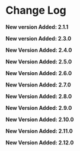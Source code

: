 # Change Log

**New version Added: 2.1.1**

**New version Added: 2.3.0**

**New Version Added: 2.4.0**

**New Version Added: 2.5.0**

**New Version Added: 2.6.0**

**New Version Added: 2.7.0**

**New Version Added: 2.8.0**

**New Version Added: 2.9.0**

**New Version Added: 2.10.0**

**New Version Added: 2.11.0**

**New Version Added: 2.12.0**



